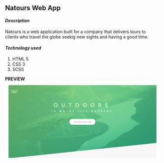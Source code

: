 ## Natours Web App ##

#### *Description* ####
Natours is a web application built for a company that delivers tours to clients
who travel the globe seekig new sights and having a good time.

#### *Technology used* ####
1. HTML 5
2. CSS 3
3. SCSS

**PREVIEW**
<img src="snapshot/snapshot.PNG" alt="snapshot">
